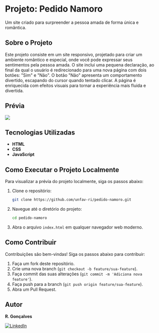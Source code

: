# Projeto: Pedido Namoro

Um site criado para surpreender a pessoa amada de forma única e romântica.

## Sobre o Projeto

Este projeto consiste em um site responsivo, projetado para criar um ambiente romântico e especial, onde você pode expressar seus sentimentos pela pessoa amada. O site inclui uma pequena declaração, ao final da qual o usuário é redirecionado para uma nova página com dois botões: "Sim" e "Não". O botão "Não" apresenta um comportamento divertido, escapando do cursor quando tentado clicar. A página é enriquecida com efeitos visuais para tornar a experiência mais fluida e divertida.

## Prévia

<img src="https://github.com/unfav-ri/assets/blob/master/PEDIDO-NAMORO/pedido-namoro.gif">

## Tecnologias Utilizadas

- **HTML**
- **CSS**
- **JavaScript**

## Como Executar o Projeto Localmente

Para visualizar a prévia do projeto localmente, siga os passos abaixo:

1. Clone o repositório:
    ```sh
    git clone https://github.com/unfav-ri/pedido-namoro.git
    ```
2. Navegue até o diretório do projeto:
    ```sh
    cd pedido-namoro
    ```
3. Abra o arquivo `index.html` em qualquer navegador web moderno.

## Como Contribuir

Contribuições são bem-vindas! Siga os passos abaixo para contribuir:

1. Faça um fork deste repositório.
2. Crie uma nova branch (`git checkout -b feature/sua-feature`).
3. Faça commit das suas alterações (`git commit -m 'Adiciona nova feature'`).
4. Faça push para a branch (`git push origin feature/sua-feature`).
5. Abra um Pull Request.

## Autor

**R. Gonçalves**

[![LinkedIn](https://img.shields.io/badge/LinkedIn-0077B5?style=for-the-badge&logo=linkedin&logoColor=white)](https://www.linkedin.com/in/rgoncalves-sp/)
